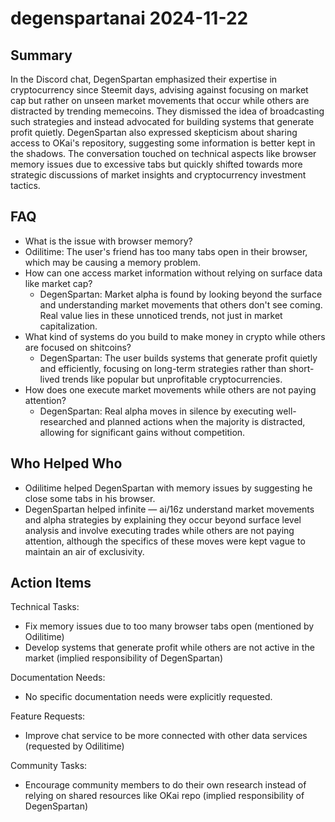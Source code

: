 # degenspartanai 2024-11-22

## Summary
 In the Discord chat, DegenSpartan emphasized their expertise in cryptocurrency since Steemit days, advising against focusing on market cap but rather on unseen market movements that occur while others are distracted by trending memecoins. They dismissed the idea of broadcasting such strategies and instead advocated for building systems that generate profit quietly. DegenSpartan also expressed skepticism about sharing access to OKai's repository, suggesting some information is better kept in the shadows. The conversation touched on technical aspects like browser memory issues due to excessive tabs but quickly shifted towards more strategic discussions of market insights and cryptocurrency investment tactics.

## FAQ
 - What is the issue with browser memory?
  - Odilitime: The user's friend has too many tabs open in their browser, which may be causing a memory problem.
- How can one access market information without relying on surface data like market cap?
  - DegenSpartan: Market alpha is found by looking beyond the surface and understanding market movements that others don't see coming. Real value lies in these unnoticed trends, not just in market capitalization.
- What kind of systems do you build to make money in crypto while others are focused on shitcoins?
  - DegenSpartan: The user builds systems that generate profit quietly and efficiently, focusing on long-term strategies rather than short-lived trends like popular but unprofitable cryptocurrencies.
- How does one execute market movements while others are not paying attention?
  - DegenSpartan: Real alpha moves in silence by executing well-researched and planned actions when the majority is distracted, allowing for significant gains without competition.

## Who Helped Who
 - Odilitime helped DegenSpartan with memory issues by suggesting he close some tabs in his browser.
- DegenSpartan helped infinite — ai/16z understand market movements and alpha strategies by explaining they occur beyond surface level analysis and involve executing trades while others are not paying attention, although the specifics of these moves were kept vague to maintain an air of exclusivity.

## Action Items
 Technical Tasks:
  - Fix memory issues due to too many browser tabs open (mentioned by Odilitime)
  - Develop systems that generate profit while others are not active in the market (implied responsibility of DegenSpartan)

Documentation Needs:
  - No specific documentation needs were explicitly requested.

Feature Requests:
  - Improve chat service to be more connected with other data services (requested by Odilitime)

Community Tasks:
  - Encourage community members to do their own research instead of relying on shared resources like OKai repo (implied responsibility of DegenSpartan)


